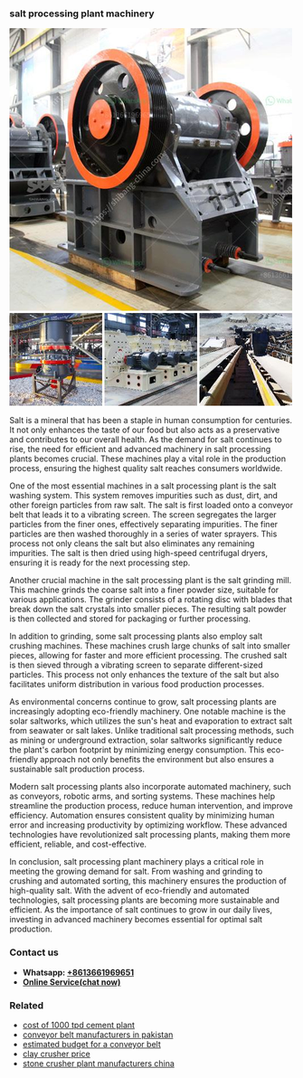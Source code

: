 <h3>salt processing plant machinery</h3><img src='1704857023.jpg' alt=''><p>Salt is a mineral that has been a staple in human consumption for centuries. It not only enhances the taste of our food but also acts as a preservative and contributes to our overall health. As the demand for salt continues to rise, the need for efficient and advanced machinery in salt processing plants becomes crucial. These machines play a vital role in the production process, ensuring the highest quality salt reaches consumers worldwide.</p><p>One of the most essential machines in a salt processing plant is the salt washing system. This system removes impurities such as dust, dirt, and other foreign particles from raw salt. The salt is first loaded onto a conveyor belt that leads it to a vibrating screen. The screen segregates the larger particles from the finer ones, effectively separating impurities. The finer particles are then washed thoroughly in a series of water sprayers. This process not only cleans the salt but also eliminates any remaining impurities. The salt is then dried using high-speed centrifugal dryers, ensuring it is ready for the next processing step.</p><p>Another crucial machine in the salt processing plant is the salt grinding mill. This machine grinds the coarse salt into a finer powder size, suitable for various applications. The grinder consists of a rotating disc with blades that break down the salt crystals into smaller pieces. The resulting salt powder is then collected and stored for packaging or further processing.</p><p>In addition to grinding, some salt processing plants also employ salt crushing machines. These machines crush large chunks of salt into smaller pieces, allowing for faster and more efficient processing. The crushed salt is then sieved through a vibrating screen to separate different-sized particles. This process not only enhances the texture of the salt but also facilitates uniform distribution in various food production processes.</p><p>As environmental concerns continue to grow, salt processing plants are increasingly adopting eco-friendly machinery. One notable machine is the solar saltworks, which utilizes the sun's heat and evaporation to extract salt from seawater or salt lakes. Unlike traditional salt processing methods, such as mining or underground extraction, solar saltworks significantly reduce the plant's carbon footprint by minimizing energy consumption. This eco-friendly approach not only benefits the environment but also ensures a sustainable salt production process.</p><p>Modern salt processing plants also incorporate automated machinery, such as conveyors, robotic arms, and sorting systems. These machines help streamline the production process, reduce human intervention, and improve efficiency. Automation ensures consistent quality by minimizing human error and increasing productivity by optimizing workflow. These advanced technologies have revolutionized salt processing plants, making them more efficient, reliable, and cost-effective.</p><p>In conclusion, salt processing plant machinery plays a critical role in meeting the growing demand for salt. From washing and grinding to crushing and automated sorting, this machinery ensures the production of high-quality salt. With the advent of eco-friendly and automated technologies, salt processing plants are becoming more sustainable and efficient. As the importance of salt continues to grow in our daily lives, investing in advanced machinery becomes essential for optimal salt production.</p><h3>Contact us</h3><ul><li><strong>Whatsapp:&nbsp;<a href="https://wa.me/8613661969651">+8613661969651</a></strong></li><li><a href="https://swt.shibang-china.com/?git&amp;zhl&amp;salt processing plant machinery"><strong>Online Service(chat now)</strong></a></li></ul><h3>Related</h3><ul><li><a href='cost of 1000 tpd cement plant.md'>cost of 1000 tpd cement plant</a></li><li><a href='conveyor belt manufacturers in pakistan.md'>conveyor belt manufacturers in pakistan</a></li><li><a href='estimated budget for a conveyor belt.md'>estimated budget for a conveyor belt</a></li><li><a href='clay crusher price.md'>clay crusher price</a></li><li><a href='stone crusher plant manufacturers china.md'>stone crusher plant manufacturers china</a></li></ul>